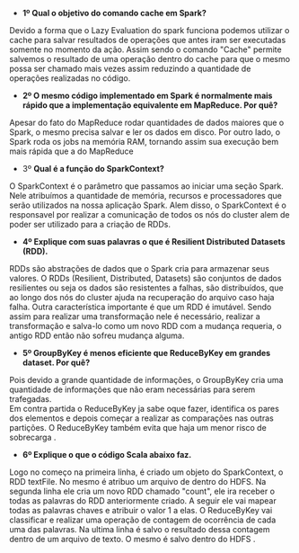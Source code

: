 * **1º Qual o objetivo do comando cache em Spark?**

Devido a forma que o Lazy Evaluation do spark funciona podemos utilizar o cache para salvar resultados de operações que antes iram ser executadas somente no momento da ação.
Assim sendo o comando "Cache" permite salvemos o resultado de uma operação dentro do cache para que o mesmo possa ser chamado mais vezes assim reduzindo a quantidade de operações realizadas no código. 

* **2º O mesmo código implementado em Spark é normalmente mais rápido que a implementação equivalente em MapReduce. Por quê?** 

Apesar do fato do MapReduce rodar quantidades de dados maiores que o Spark, o mesmo precisa salvar e ler os dados em disco.
Por outro lado, o Spark roda os jobs na memória RAM, tornando assim sua execução bem mais rápida que a do MapReduce

* 3º **Qual é a função do SparkContext?**

O SparkContext é o parâmetro que passamos ao iniciar uma seção Spark. Nele atribuímos a quantidade de memória, recursos e processadores que serão utilizados na nossa aplicação Spark.
Alem disso, o SparkContext é o responsavel por realizar a comunicação de todos os nós do cluster alem de poder ser utilizado para a criação de RDDs.

* **4º Explique com suas palavras o que é Resilient Distributed Datasets (RDD).**

RDDs são abstrações de dados que o Spark cria para armazenar seus valores. O RDDs (Resilient, Distributed, Datasets) são conjuntos de dados resilientes ou seja os dados são resistentes a falhas, são distribuídos, que ao longo dos nós do cluster ajuda na recuperação do arquivo caso haja falha.
Outra característica importante é que um RDD é imutável. Sendo assim para realizar uma transformação nele é necessário, realizar a transformação e salva-lo como um novo RDD com a mudança requeria, o antigo RDD então não sofreu mudança alguma.

* **5º GroupByKey é menos eficiente que ReduceByKey em grandes dataset. Por quê?**

Pois devido a grande quantidade de informações, o GroupByKey cria uma quantidade de informações que não eram necessárias para serem trafegadas.  
Em contra partida o ReduceByKey ja sabe oque fazer, identifica os pares dos elementos e depois começar a realizar as comparações nas outras partições. 
O ReduceByKey também evita que haja um menor risco de sobrecarga .

* **6º Explique o que o código Scala abaixo faz.**

Logo no começo na primeira linha, é criado um objeto do SparkContext, o RDD textFile. No mesmo é atribuo um arquivo de dentro do HDFS.
Na segunda linha ele cria um novo RDD chamado "count", ele ira receber o todas as palavras do RDD anteriormente criado.
A seguir ele vai mapear todas as palavras chaves e atribuir o valor 1 a elas.
O ReduceByKey vai classificar e realizar uma operação de contagem de ocorrência de cada uma das palavras.
Na ultima linha é salvo o resultado dessa contagem dentro de um arquivo de texto. O mesmo é salvo dentro do HDFS .
